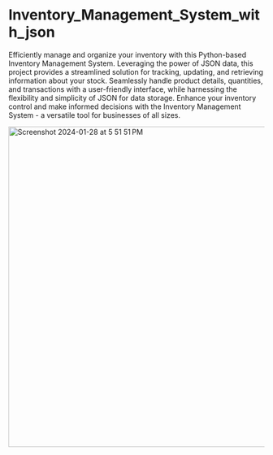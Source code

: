 # Inventory_Management_System_with_json
<p>Efficiently manage and organize your inventory with this Python-based Inventory Management System. Leveraging the power of JSON data, this project provides a streamlined solution for tracking, updating, and retrieving information about your stock. Seamlessly handle product details, quantities, and transactions with a user-friendly interface, while harnessing the flexibility and simplicity of JSON for data storage. Enhance your inventory control and make informed decisions with the Inventory Management System - a versatile tool for businesses of all sizes.</p>
<img width="631" alt="Screenshot 2024-01-28 at 5 51 51 PM" src="https://github.com/Krish18Joshi/Inventory_Management_System_with_json/assets/99706585/c4b7ae36-6ac2-4e8a-84e6-226db7f12637">
